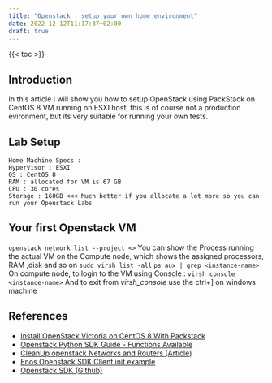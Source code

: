 ```yaml
---
title: "Openstack : setup your own home environment"
date: 2022-12-12T11:17:37+02:00
draft: true
---
```

{{< toc >}}
## Introduction
In this article I will show you how to setup OpenStack using PackStack on CentOS 8 VM running on ESXI host, this is of course not a production evironment, but its very suitable for running your own tests.

## Lab Setup
```
Home Machine Specs : 
HyperVisor : ESXI
OS : CentOS 8
RAM : allocated for VM is 67 GB
CPU : 30 cores
Storage : 160GB <<< Much better if you allocate a lot more so you can run your Openstack Labs 
```


## Your first Openstack VM

`openstack network list --project <>`
You can show the Process running the actual VM on the Compute node, which shows the assigned processors, RAM ,disk and so on
`sudo virsh list -all`
`ps aux | grep <instance-name>`
On compute node, to login to the VM using Console : 
`virsh console <instance-name>`
And to exit from _virsh_console_ use the ctrl+] on windows machine


## References
- [Install OpenStack Victoria on CentOS 8 With Packstack](https://computingforgeeks.com/install-openstack-victoria-on-centos/)
- [Openstack Python SDK Guide - Functions Available ](https://docs.openstack.org/openstacksdk/rocky/user/connection.html)
- [CleanUp openstack Networks and Routers (Article)](https://saliux.wordpress.com/2014/04/16/clean-up-openstack-router-and-networks/)
- [Enos Openstack SDK Client init example ](https://beyondtheclouds.github.io/enos/tutorial/openstacksdk.html)
- [Openstack SDK (Github)](https://github.com/openstack/openstacksdk)